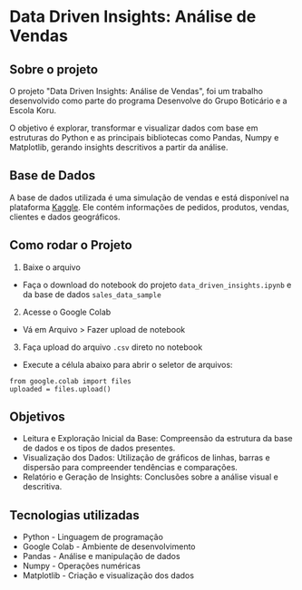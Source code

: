 # Data Driven Insights: Análise de Vendas  

## Sobre o projeto
O projeto "Data Driven Insights: Análise de Vendas", foi um trabalho desenvolvido como parte do programa Desenvolve do Grupo Boticário e a Escola Koru.

O objetivo é explorar, transformar e visualizar dados com base em estruturas do Python e as principais bibliotecas como Pandas, Numpy e Matplotlib, gerando insights descritivos a partir da análise.

## Base de Dados

A base de dados utilizada é uma simulação de vendas e está disponível na plataforma [Kaggle](https://www.kaggle.com/datasets/kyanyoga/sample-sales-data/code). Ele contém informações de pedidos, produtos, vendas, clientes e dados geográficos.

## Como rodar o Projeto

1. Baixe o arquivo

* Faça o download do notebook do projeto `data_driven_insights.ipynb` e da base de dados `sales_data_sample`

2. Acesse o Google Colab

* Vá em Arquivo > Fazer upload de notebook

3. Faça upload do arquivo `.csv` direto no notebook

* Execute a célula abaixo para abrir o seletor de arquivos:
```
from google.colab import files
uploaded = files.upload()
```

## Objetivos
* Leitura e Exploração Inicial da Base: Compreensão da estrutura da base de dados  e os tipos de dados presentes.
* Visualização dos Dados: Utilização de gráficos de linhas, barras e dispersão para compreender tendências e comparações.
* Relatório e Geração de Insights: Conclusões sobre a análise visual e descritiva.

## Tecnologias utilizadas
* Python - Linguagem de programação
* Google Colab - Ambiente de desenvolvimento
* Pandas - Análise e manipulação de dados
* Numpy - Operações numéricas
* Matplotlib - Criação e visualização dos dados
